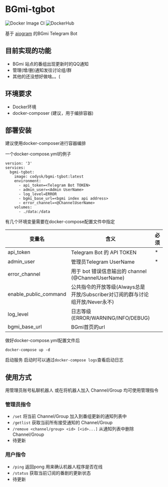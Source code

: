 # BGmi-tgbot

![Docker Image CI](https://github.com/codysk/bgmi-tgbot/workflows/Docker%20Image%20CI/badge.svg?branch=master)
![DockerHub](https://images.microbadger.com/badges/version/codysk/bgmi-tgbot.svg)

基于 [aiogram](https://github.com/aiogram/aiogram) 的BGmi Telegram Bot

## 目前实现的功能
+ BGmi 站点的番组出现更新时的QQ通知
+ 管理(增/删)通知发往讨论组/群
+ 其他的还没想好做啥。。(

## 环境要求

+ Docker环境
+ docker-composer (建议，用于编排容器)

## 部署安装

建议使用docker-composer进行容器编排

一个docker-compose.yml的例子
```
version: '3'
services:
  bgmi-tgbot:
    image: codysk/bgmi-tgbot:latest
    environment:
      - api_token=<Telegram Bot TOKEN>
      - admin_user=<Admin UserName>
      - log_level=ERROR
      - bgmi_base_url=<bgmi index api address>
      - error_channel=<@ChannelUserName>
    volumes:
      - ./data:/data

```

有几个环境变量需要在docker-compose配置文件中指定

| 变量名 | 含义 | 必须 | 默认值 |
| ------ | ------ | ------ | ------ |
| api_token | Telegram Bot 的 API TOKEN | * | False |
| admin_user | 管理员Telegram UserName | * | None |
| error_channel | 用于 bot 错误信息输出的 channel (@ChannelUserName) | | None |
| enable_public_command | 公共指令的开放等级(Always总是开放/Subscriber对订阅的群与讨论组开放/Never永不) | | Always |
| log_level | 日志等级(ERROR/WARNING/INFO/DEBUG) |  | ERROR |
| bgmi_base_url | BGmi首页的url |  | http://127.0.0.1 |

做好docker-compose.yml配置文件后
```
docker-compose up -d
```
启动服务 启动时可以通过`docker-compose logs`查看启动日志

## 使用方式

用管理员账号私聊机器人 或在将机器人加入 Channel/Group 均可使用管理指令
### 管理员指令
+ `/set` 将当前 Channel/Group 加入到番组更新的通知列表中
+ `/getlist` 获取当前所有接受通知的 Channel/Group
+ `/remove <channel/group> <id> [<id>...]` 从通知列表中删除 Channel/Group
+ 待更新

### 用户指令
+ `/ping` 返回pong 用来确认机器人程序是否在线
+ `/status` 获取当前订阅的番剧的更新状态
+ 待更新

